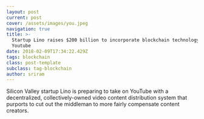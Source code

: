 ```yaml
---
layout: post
current: post
cover: /assets/images/you.jpeg
navigation: true
title: >-
  Startup Lino raises $200 billion to incorporate blockchain technology in
  Youtube
date: 2018-02-09T17:34:22.429Z
tags: blockchain
class: post-template
subclass: tag-blockchain
author: sriram
---
```

Silicon Valley startup Lino is preparing to take on YouTube with a decentralized, collectively-owned video content distribution system that purports to cut out the middleman to more fairly compensate content creators.
